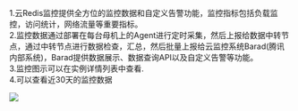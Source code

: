 1.云Redis监控提供全方位的监控数据和自定义告警功能，监控指标包括负载监控，访问统计，网络流量等重要指标。  
2.监控数据通过部署在每台母机上的Agent进行定时采集，然后上报给数据中转节点，通过中转节点进行数据检查，汇总，然后批量上报给云监控系统Barad(腾讯内部系统)，Barad提供数据展示、数据查询API以及自定义告警等功能。  
3.监控图示可以在实例详情列表中查看.  
4.可以查看近30天的监控数据  

![](https://mc.qcloudimg.com/static/img/e0358d6e1129f397c434b5c635565ed3/jiankong.png)